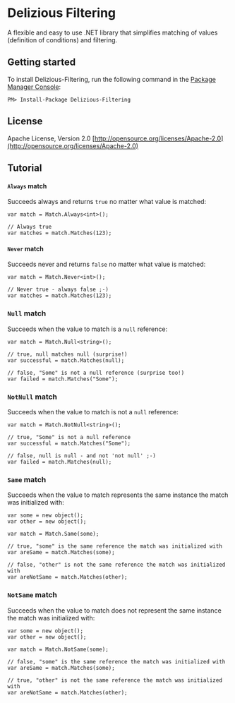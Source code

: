 # Delizious Filtering
A flexible and easy to use .NET library that simplifies matching of values (definition of conditions) and filtering.

## Getting started
To install Delizious-Filtering, run the following command in the [Package Manager Console](http://docs.nuget.org/docs/start-here/using-the-package-manager-console):

    PM> Install-Package Delizious-Filtering

## License
Apache License, Version 2.0 
[http://opensource.org/licenses/Apache-2.0](http://opensource.org/licenses/Apache-2.0)

## Tutorial
#### `Always` match
Succeeds always and returns `true` no matter what value is matched:
        
    var match = Match.Always<int>();

    // Always true
    var matches = match.Matches(123);
        
#### `Never` match
Succeeds never and returns `false` no matter what value is matched:

    var match = Match.Never<int>();

    // Never true - always false ;-)
    var matches = match.Matches(123);

### `Null` match
Succeeds when the value to match is a `null` reference:

    var match = Match.Null<string>();
    
    // true, null matches null (surprise!)
    var successful = match.Matches(null);
    
    // false, "Some" is not a null reference (surprise too!)
    var failed = match.Matches("Some");

### `NotNull` match
Succeeds when the value to match is not a `null` reference:
    
    var match = Match.NotNull<string>();
    
    // true, "Some" is not a null reference
    var successful = match.Matches("Some");
    
    // false, null is null - and not 'not null' ;-)
    var failed = match.Matches(null);

### `Same` match
Succeeds when the value to match represents the same instance the match was initialized with:

    var some = new object();
    var other = new object();
    
    var match = Match.Same(some);
    
    // true, "some" is the same reference the match was initialized with
    var areSame = match.Matches(some);
    
    // false, "other" is not the same reference the match was initialized with
    var areNotSame = match.Matches(other);

### `NotSame` match
Succeeds when the value to match does not represent the same instance the match was initialized with:

    var some = new object();
    var other = new object();
    
    var match = Match.NotSame(some);
    
    // false, "some" is the same reference the match was initialized with
    var areSame = match.Matches(some);
    
    // true, "other" is not the same reference the match was initialized with
    var areNotSame = match.Matches(other);
